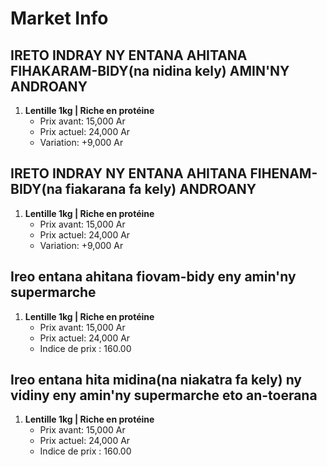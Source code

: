 # Market Info

## IRETO INDRAY NY ENTANA AHITANA FIHAKARAM-BIDY(na nidina kely) AMIN'NY ANDROANY

1. **Lentille 1kg | Riche en protéine**
   - Prix avant: 15,000 Ar
   - Prix actuel: 24,000 Ar
   - Variation: +9,000 Ar

## IRETO INDRAY NY ENTANA AHITANA FIHENAM-BIDY(na fiakarana fa kely) ANDROANY

1. **Lentille 1kg | Riche en protéine**
   - Prix avant: 15,000 Ar
   - Prix actuel: 24,000 Ar
   - Variation: +9,000 Ar

## Ireo entana ahitana fiovam-bidy eny amin'ny supermarche

1. **Lentille 1kg | Riche en protéine**
   - Prix avant: 15,000 Ar
   - Prix actuel: 24,000 Ar
   - Indice de prix : 160.00

## Ireo entana hita midina(na niakatra fa kely) ny vidiny eny amin'ny supermarche eto an-toerana

1. **Lentille 1kg | Riche en protéine**
   - Prix avant: 15,000 Ar
   - Prix actuel: 24,000 Ar
   - Indice de prix : 160.00

